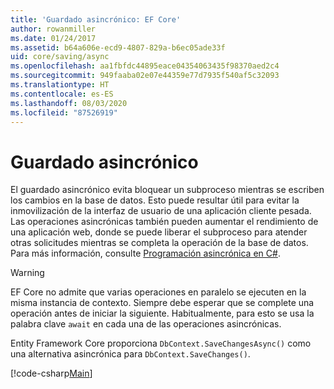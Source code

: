 ```yaml
---
title: 'Guardado asincrónico: EF Core'
author: rowanmiller
ms.date: 01/24/2017
ms.assetid: b64a606e-ecd9-4807-829a-b6ec05ade33f
uid: core/saving/async
ms.openlocfilehash: aa1fbfdc44895eace04354063435f98370aed2c4
ms.sourcegitcommit: 949faaba02e07e44359e77d7935f540af5c32093
ms.translationtype: HT
ms.contentlocale: es-ES
ms.lasthandoff: 08/03/2020
ms.locfileid: "87526919"
---
```

# <a name="asynchronous-saving"></a>Guardado asincrónico

El guardado asincrónico evita bloquear un subproceso mientras se escriben los cambios en la base de datos. Esto puede resultar útil para evitar la inmovilización de la interfaz de usuario de una aplicación cliente pesada. Las operaciones asincrónicas también pueden aumentar el rendimiento de una aplicación web, donde se puede liberar el subproceso para atender otras solicitudes mientras se completa la operación de la base de datos. Para más información, consulte [Programación asincrónica en C#](/dotnet/csharp/async).

> [!WARNING]  
> EF Core no admite que varias operaciones en paralelo se ejecuten en la misma instancia de contexto. Siempre debe esperar que se complete una operación antes de iniciar la siguiente. Habitualmente, para esto se usa la palabra clave `await` en cada una de las operaciones asincrónicas.

Entity Framework Core proporciona `DbContext.SaveChangesAsync()` como una alternativa asincrónica para `DbContext.SaveChanges()`.

[!code-csharp[Main](../../../samples/core/Saving/Async/Sample.cs#Sample)]
